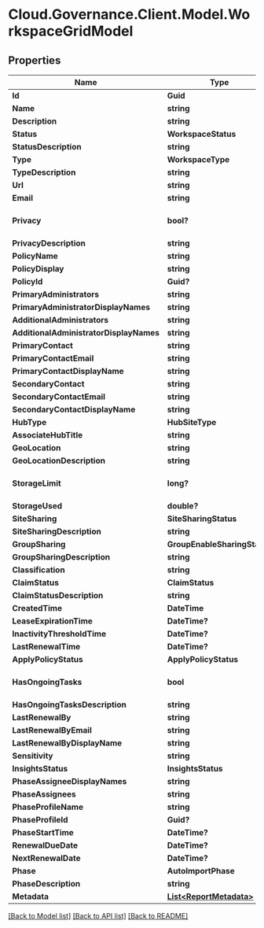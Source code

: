 # Cloud.Governance.Client.Model.WorkspaceGridModel
## Properties

Name | Type | Description | Notes
------------ | ------------- | ------------- | -------------
**Id** | **Guid** |  | [optional] 
**Name** | **string** |  | [optional] 
**Description** | **string** |  | [optional] 
**Status** | **WorkspaceStatus** |  | [optional] 
**StatusDescription** | **string** |  | [optional] 
**Type** | **WorkspaceType** |  | [optional] 
**TypeDescription** | **string** |  | [optional] 
**Url** | **string** |  | [optional] 
**Email** | **string** |  | [optional] 
**Privacy** | **bool?** |  | [optional] [default to false]
**PrivacyDescription** | **string** |  | [optional] 
**PolicyName** | **string** |  | [optional] 
**PolicyDisplay** | **string** |  | [optional] 
**PolicyId** | **Guid?** |  | [optional] 
**PrimaryAdministrators** | **string** |  | [optional] 
**PrimaryAdministratorDisplayNames** | **string** |  | [optional] 
**AdditionalAdministrators** | **string** |  | [optional] 
**AdditionalAdministratorDisplayNames** | **string** |  | [optional] 
**PrimaryContact** | **string** |  | [optional] 
**PrimaryContactEmail** | **string** |  | [optional] 
**PrimaryContactDisplayName** | **string** |  | [optional] 
**SecondaryContact** | **string** |  | [optional] 
**SecondaryContactEmail** | **string** |  | [optional] 
**SecondaryContactDisplayName** | **string** |  | [optional] 
**HubType** | **HubSiteType** |  | [optional] 
**AssociateHubTitle** | **string** |  | [optional] 
**GeoLocation** | **string** |  | [optional] 
**GeoLocationDescription** | **string** |  | [optional] 
**StorageLimit** | **long?** |  | [optional] [default to 0]
**StorageUsed** | **double?** |  | [optional] 
**SiteSharing** | **SiteSharingStatus** |  | [optional] 
**SiteSharingDescription** | **string** |  | [optional] 
**GroupSharing** | **GroupEnableSharingStatus** |  | [optional] 
**GroupSharingDescription** | **string** |  | [optional] 
**Classification** | **string** |  | [optional] 
**ClaimStatus** | **ClaimStatus** |  | [optional] 
**ClaimStatusDescription** | **string** |  | [optional] 
**CreatedTime** | **DateTime** |  | [optional] 
**LeaseExpirationTime** | **DateTime?** |  | [optional] 
**InactivityThresholdTime** | **DateTime?** |  | [optional] 
**LastRenewalTime** | **DateTime?** |  | [optional] 
**ApplyPolicyStatus** | **ApplyPolicyStatus** |  | [optional] 
**HasOngoingTasks** | **bool** |  | [optional] [default to false]
**HasOngoingTasksDescription** | **string** |  | [optional] 
**LastRenewalBy** | **string** |  | [optional] 
**LastRenewalByEmail** | **string** |  | [optional] 
**LastRenewalByDisplayName** | **string** |  | [optional] 
**Sensitivity** | **string** |  | [optional] 
**InsightsStatus** | **InsightsStatus** |  | [optional] 
**PhaseAssigneeDisplayNames** | **string** |  | [optional] 
**PhaseAssignees** | **string** |  | [optional] 
**PhaseProfileName** | **string** |  | [optional] 
**PhaseProfileId** | **Guid?** |  | [optional] 
**PhaseStartTime** | **DateTime?** |  | [optional] 
**RenewalDueDate** | **DateTime?** |  | [optional] 
**NextRenewalDate** | **DateTime?** |  | [optional] 
**Phase** | **AutoImportPhase** |  | [optional] 
**PhaseDescription** | **string** |  | [optional] 
**Metadata** | [**List&lt;ReportMetadata&gt;**](ReportMetadata.md) |  | [optional] 

[[Back to Model list]](../README.md#documentation-for-models) [[Back to API list]](../README.md#documentation-for-api-endpoints) [[Back to README]](../README.md)

